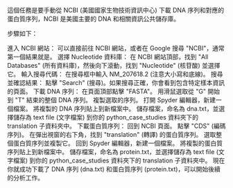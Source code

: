 這個任務是要手動從 NCBI (美國國家生物技術資訊中心) 下載 DNA 序列和對應的蛋白質序列，NCBI 是美國主要的 DNA 和相關資訊公共儲存庫。

步驟如下：

進入 NCBI 網站： 可以直接前往 NCBI 網站，或者在 Google 搜尋 "NCBI"，通常第一個結果就是。
選擇 Nucleotide 資料庫： 在 NCBI 網站頂部，找到 "All Databases" (所有資料庫)，然後向下滾動，找到 "Nucleotide" (核苷酸) 並選擇它。
輸入搜尋代碼： 在搜尋框中輸入 NM_207618.2 (注意大小寫和底線)。
搜尋並確認結果： 點擊 "Search" (搜尋)。如果搜尋正確，你會看到包含特定樣本資訊的頁面。
下載 DNA 序列：
在頁面頂部點擊 "FASTA"。
用滑鼠選取從 "G" 開始到 "T" 結束的整個 DNA 序列。
複製選取的序列。
打開 Spyder 編輯器，新建一個檔案。
將複製的 DNA 序列貼上到新檔案中。
儲存檔案，命名為 dna.txt，並選擇儲存為 text file (文字檔案) 到你的 python_case_studies 資料夾下的 translation 子資料夾中。
下載蛋白質序列：
回到 NCBI 頁面。
點擊 "CDS" (編碼序列)。
在彈出視窗的右下角，找到 "translation" (轉譯) 的蛋白質序列。
選取整個蛋白質序列並複製它。
回到 Spyder 編輯器，新建一個檔案。
將複製的蛋白質序列貼上到新檔案中。
儲存檔案，命名為 protein.txt，並選擇儲存為 text file (文字檔案) 到你的 python_case_studies 資料夾下的 translation 子資料夾中。
現在你就成功下載了 DNA 序列 (dna.txt) 和蛋白質序列 (protein.txt)，可以開始後續的分析工作。
